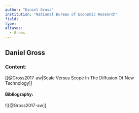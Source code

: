 ```yaml
---
author: "Daniel Gross"
institution: "National Bureau of Economic Research"
field:
type:
aliases:
  - Gross
---
```


## Daniel Gross

### Content:
[[@Gross2017-aw|Scale Versus Scope In The Diffusion Of New Technology]]

#### Bibliography:

![[@Gross2017-aw]]